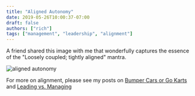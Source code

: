 ```yaml
---
title: "Aligned Autonomy"
date: 2019-05-26T10:00:37-07:00
draft: false
authors: ["rich"]
tags: ["management", "leadership", "alignment"]
---
```



A friend shared this image with me that wonderfully captures the essence of the "Loosely coupled; tightly aligned" mantra.

![aligned autonomy](/images/aligned_autonomy.png)

For more on alignment, please see my posts on [Bumper Cars or Go Karts](/posts/bumper_cars_or_gokarts) and [Leading vs. Managing](/posts/leading_vs_managing)
